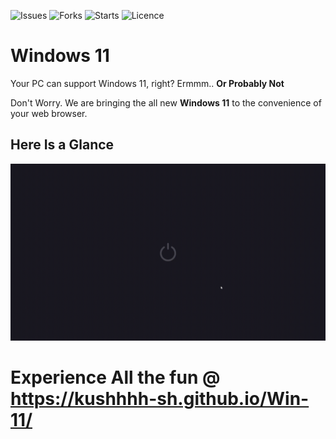  ![Issues](https://img.shields.io/github/issues/Kushhhh-sh/Win-11) ![Forks](https://img.shields.io/github/forks/Kushhhh-sh/Win-11) ![Starts](https://img.shields.io/github/stars/Kushhhh-sh/Win-11) ![Licence](https://img.shields.io/github/license/Kushhhh-sh/Win-11)



# Windows 11 

Your PC can support Windows 11, right? Ermmm.. **Or Probably Not**

Don't Worry. We are bringing the all new **Windows 11** to the convenience of your web browser.

<h2>Here Is a Glance</h2>

<img src="README Assets/Win-11-Start Page.gif">


# Experience All the fun @ https://kushhhh-sh.github.io/Win-11/


<!-- ![Loading](https://user-images.githubusercontent.com/83411262/125159383-b0a5d700-e194-11eb-942a-d305a6586026.gif) -->
